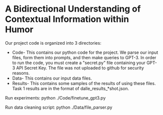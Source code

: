 # A Bidirectional Understanding of Contextual Information within Humor
Our project code is organized into 3 directories:
 - Code-
 This contains our python code for the project. We parse our input files, form them into prompts, and then make queries to GPT-3. In order to run the code, you must create a "secret.py" file containing your GPT-3 API Secret Key. The file was not uploaded to github for security reasons.
 - Data-
 This contains our input data files.
 - Results-
 This contains some samples of the results of using these files.
 Task 1 results are in the format of dalle_results_*shot.json.
 
Run experiments:
python ./Code/finetune_gpt3.py 

Run data cleaning script:
python ./Data/file_parser.py
 
 
 
